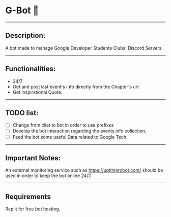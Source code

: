 # G-Bot 🤖
_________________________________________________________________________________________

## Description:

A bot made to manage Google Developer Students Clubs' Discord Servers.
_________________________________________________________________________________________

## Functionalities:

- 24/7
- Get and post last event's info directly from the Chapter's url.
- Get inspirational Quote.
_________________________________________________________________________________________

## TODO list:

- [ ] Change from cliet to bot in order to use prefixes
- [ ] Develop the bot interaction regarding the events info collection.
- [ ] Feed the bot some useful Data related to Google Tech.

_________________________________________________________________________________________

## Important Notes:

An external monitoring service such as https://uptimerobot.com/ should be used in order to keep the bot online 24/7.
_________________________________________________________________________________________

## Requirements

Replit for free bot hosting.
